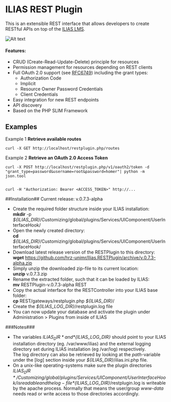 ILIAS REST Plugin
=====================
This is an extensible REST interface that allows developers to create RESTful APIs on top of the [ILIAS LMS](http://www.ilias.de).

![Alt text](https://cloud.githubusercontent.com/assets/7113474/4717608/c75ea6c4-5916-11e4-9337-a4cdc869224a.PNG "ILIAS REST Plugin")

#### Features:
* CRUD (Create-Read-Update-Delete) principle for resources
* Permission management for resources depending on REST clients
* Full OAuth 2.0 support (see [RFC6749](http://tools.ietf.org/html/rfc6749)) including the grant types:
    * Authorization Code
    * Implicit
    * Resource Owner Password Credentials
    * Client Credentials
* Easy integration for new REST endpoints
* API discovery
* Based on the PHP SLIM Framework

Examples
---------
Example 1
**Retrieve available routes**

    curl -X GET http://localhost/restplugin.php/routes

Example 2
**Retrieve an OAuth 2.0 Access Token**

    curl -X POST http://localhost/restplugin.php/v1/oauth2/token -d "grant_type=password&username=root&password=homer"| python -m json.tool


    curl -H "Authorization: Bearer <ACCESS_TOKEN>" http://...

##Installation##
Current release: v.0.7.3-alpha

* Create the required folder structure inside your ILIAS installation:  
  **mkdir** -p *${ILIAS_DIR}*/Customizing/global/plugins/Services/UIComponent/UserInterfaceHook/
* Open the newly created directory:  
  **cd** *${ILIAS_DIR}*/Customizing/global/plugins/Services/UIComponent/UserInterfaceHook/
* Download latest release version of the RESTPlugin to this directory:  
  **wget** https://github.com/hrz-unimr/Ilias.RESTPlugin/archive/v.0.7.3-alpha.zip
* Simply unzip the downloaded zip-file to its current location:  
  **unzip** v.0.7.3.zip
* Rename the extracted folder, such that it can be loaded by ILIAS:  
  **mv** RESTPlugin-v.0.7.3-alpha REST
* Copy the actual interface for the RESTController into your ILIAS base folder:  
  **cp** REST/gateways/restplugin.php *${ILIAS_DIR}*/
* Create the *${ILIAS_LOG_DIR}*/restplugin.log file
* You can now update your database and activate the plugin under Administration > Plugins from inside of ILIAS
  
###Notes###
* The variables *${ILIAS_DIR}* and *${ILIAS_LOG_DIR}* should point to your ILIAS installation
  directory (eg. /var/www/ilias) and the external logging directory set during ILIAS installation
  (eg /var/log) respectively.  
  The log directory can also be retrieved by looking at the *path*-variable under the [*log*] section 
  inside your *${ILIAS_DIR}*/ilias.ini.php file.
* On a unix-like operating-systems make sure the plugin directories
  *${ILIAS_DIR}*/Customizing/global/plugins/Services/UIComponent/UserInterfaceHook/
  is readable and the log-file *${ILIAS_LOG_DIR}*/restplugin.log
  is writeable by the apache process. Normally that means the user/group *www-data* needs read or 
  write access to those directories accordingly.
